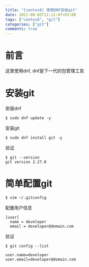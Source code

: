 ```yaml
---
title: "[centos8] 使用DNF安装git"
date: 2021-08-02T11:11:47+03:00
tags: ["centos8", "git"]
categories: ["git"]
comments: true
---
```


# 前言
这里使用dnf, dnf是下一代的包管理工具

<!--more-->
# 安装git
安装dnf
```
$ sudo dnf update -y
```
安装git
```
$ sudo dnf install git -y
```
验证
```
$ git --version
git version 2.27.0
```

# 简单配置git

```
$ vim ~/.gitconfig
```

配置用户信息
```
[user]
  name = developer
  email = developer@domain.com
```

验证
```
$ git config --list

user.name=developer
user.email=developer@domain.com
```
